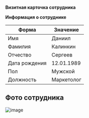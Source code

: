 **Визитная карточка сотрудника**

**Информация о сотруднике**

|Форма|Значение|
|-----------|-----------|
|Имя|Даниил|
|Фамилия|Калинкин|
|Отчество|Сергеев|
|Дата рождения|12.01.1989|
|Пол|Мужской|
|Должность|Маркетолог|

## Фото сотрудника  
![image](https://i.vuzopedia.ru/storage/app/resources/resize/0_300_0_0_auto/img_6804647de36e1d135ad046fd0375202b.jpg)  
